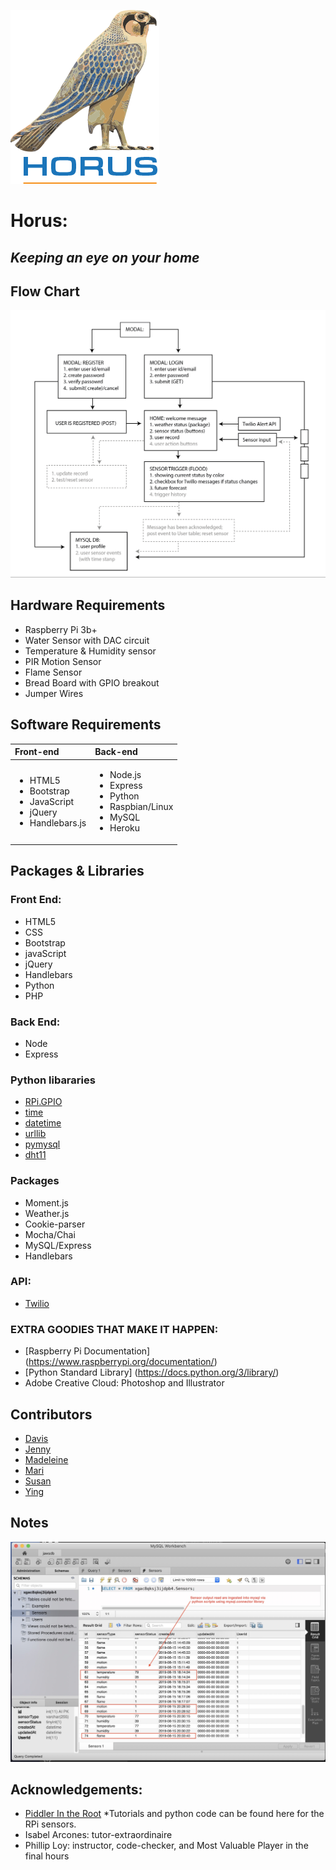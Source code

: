 ![logo](./public/assets/images/logos/logo.png)


# Horus: 
## *Keeping an eye on your home*


## Flow Chart

![Flow](./public/assets/images/Flow.PNG)



## Hardware Requirements

- Raspberry Pi 3b+
- Water Sensor with DAC circuit
- Temperature & Humidity sensor
- PIR Motion Sensor
- Flame Sensor
- Bread Board with GPIO breakout 
- Jumper Wires

 
## Software Requirements

|     Front-end       |       Back-end     |
|:------------------- |:------------------ |
| <ul><li>HTML5</li><li>Bootstrap</li><li>JavaScript</li><li>jQuery</li><li>Handlebars.js</li></ul>| <ul><li>Node.js</li><li>Express</li><li>Python</li><li>Raspbian/Linux</li><li>MySQL</li><li>Heroku</li></ul> |


## Packages & Libraries


### Front End:

- HTML5
- CSS
- Bootstrap
- javaScript
- jQuery
- Handlebars
- Python
- PHP


### Back End:
- Node
- Express


### Python libararies
- [RPi.GPIO](https://pypi.org/project/RPi.GPIO/)
- [time](https://docs.python.org/3/library/time.html)
- [datetime](https://docs.python.org/3/library/datetime.html#module-datetime)
- [urllib](https://docs.python.org/3/library/urllib.html#module-urllib)
- [pymysql](https://pypi.org/project/PyMySQL/)
- [dht11](https://www.arduinolibraries.info/libraries/dht-sensor-library)


### Packages
- Moment.js
- Weather.js
- Cookie-parser
- Mocha/Chai
- MySQL/Express
- Handlebars


### API:

- [Twilio](https://www.twilio.com/docs/iam/api)


### EXTRA GOODIES THAT MAKE IT HAPPEN:

- [Raspberry Pi Documentation] (https://www.raspberrypi.org/documentation/)
- [Python Standard Library] (https://docs.python.org/3/library/)
- Adobe Creative Cloud: Photoshop and Illustrator


## Contributors
- [Davis](https://github.com/daveyjonezz)
- [Jenny](https://github.com/jenshin75)
- [Madeleine](https://github.com/MadeleineKemeny)
- [Mari](https://github.com/Mari0203)
- [Susan](https://github.com/Sooze16)
- [Ying](https://github.com/yzhouyzhou)


## Notes
![alt text](public/assets/images/mySQLworkbench.jpg)



## Acknowledgements:

- [Piddler In the Root](https://www.piddlerintheroot.com/)
*Tutorials and python code can be found here for the RPi sensors.
- Isabel Arcones: tutor-extraordinaire
- Phillip Loy: instructor, code-checker, and Most Valuable Player in the final hours

